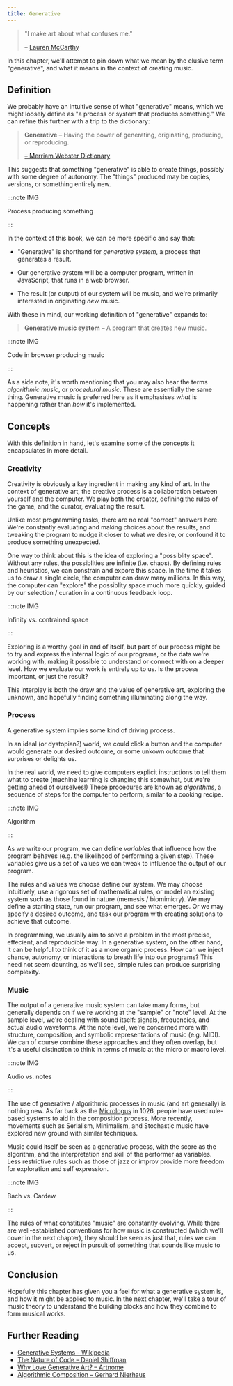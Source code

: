 ```yaml
---
title: Generative
---
```


> "I make art about what confuses me."
>
> – [Lauren McCarthy](https://lauren-mccarthy.com/)

In this chapter, we'll attempt to pin down what we mean by the elusive term
"generative", and what it means in the context of creating music.

## Definition

We probably have an intuitive sense of what "generative" means, which we might
loosely define as "a process or system that produces something." We can refine
this further with a trip to the dictionary:

> **Generative** – Having the power of generating, originating, producing, or
> reproducing.
>
> [– Merriam Webster Dictionary](https://www.merriam-webster.com/dictionary/generative)

This suggests that something "generative" is able to create things, possibly
with some degree of autonomy. The "things" produced may be copies, versions, or
something entirely new.

:::note IMG

Process producing something

:::

In the context of this book, we can be more specific and say that:

- "Generative" is shorthand for _generative system_, a process that generates a
  result.

- Our generative system will be a computer program, written in JavaScript, that
  runs in a web browser.

- The result (or output) of our system will be music, and we're primarily
  interested in originating _new_ music.

With these in mind, our working definition of "generative" expands to:

> **Generative music system** – A program that creates new music.

:::note IMG

Code in browser producing music

:::

As a side note, it's worth mentioning that you may also hear the terms
_algorithmic music_, or _procedural music_. These are essentially the same
thing. Generative music is preferred here as it emphasises _what_ is happening
rather than _how_ it's implemented.

## Concepts

With this definition in hand, let's examine some of the concepts it encapsulates
in more detail.

### Creativity

Creativity is obviously a key ingredient in making any kind of art. In the
context of generative art, the creative process is a collaboration between
yourself and the computer. We play both the creator, defining the rules of the
game, and the curator, evaluating the result.

Unlike most programming tasks, there are no real "correct" answers here. We're
constantly evaluating and making choices about the results, and tweaking the
program to nudge it closer to what we desire, or confound it to produce
something unexpected.

One way to think about this is the idea of exploring a "possiblity space".
Without any rules, the possiblities are infinite (i.e. chaos). By defining rules
and heuristics, we can constrain and expore this space. In the time it takes us
to draw a single circle, the computer can draw many millions. In this way, the
computer can "explore" the possiblity space much more quickly, guided by our
selection / curation in a continuous feedback loop.

:::note IMG

Infinity vs. contrained space

:::

Exploring is a worthy goal in and of itself, but part of our process might be to
try and express the internal logic of our programs, or the data we're working
with, making it possible to understand or connect with on a deeper level. How we
evaluate our work is entirely up to us. Is the process important, or just the
result?

This interplay is both the draw and the value of generative art, exploring the
unknown, and hopefully finding something illuminating along the way.

### Process

A generative system implies some kind of driving process.

In an ideal (or dystopian?) world, we could click a button and the computer
would generate our desired outcome, or some unkown outcome that surprises or
delights us.

In the real world, we need to give computers explicit instructions to tell them
what to create (machine learning is changing this somewhat, but we're getting
ahead of ourselves!) These procedures are known as _algorithms_, a sequence of
steps for the computer to perform, similar to a cooking recipe.

:::note IMG

Algorithm

:::

As we write our program, we can define _variables_ that influence how the
program behaves (e.g. the likelihood of performing a given step). These
variables give us a set of values we can tweak to influence the output of our
program.

The rules and values we choose define our system. We may choose intuitively, use
a rigorous set of mathematical rules, or model an existing system such as those
found in nature (memesis / biomimicry). We may define a starting state, run our
program, and see what emerges. Or we may specify a desired outcome, and task our
program with creating solutions to achieve that outcome.

In programming, we usually aim to solve a problem in the most precise,
effecient, and reproducible way. In a generative system, on the other hand, it
can be helpful to think of it as a more organic process. How can we inject
chance, autonomy, or interactions to breath life into our programs? This need
not seem daunting, as we'll see, simple rules can produce surprising complexity.

### Music

The output of a generative music system can take many forms, but generally
depends on if we're working at the "sample" or "note" level. At the sample
level, we're dealing with sound itself: signals, frequencies, and actual audio
waveforms. At the note level, we're concerned more with structure, composition,
and symbolic representations of music (e.g. MIDI). We can of course combine
these approaches and they often overlap, but it's a useful distinction to think
in terms of music at the micro or macro level.

:::note IMG

Audio vs. notes

:::

The use of generative / algorithmic processes in music (and art generally) is
nothing new. As far back as the
[Micrologus](https://en.wikipedia.org/wiki/Micrologus) in 1026, people have used
rule-based systems to aid in the composition process. More recently, movements
such as Serialism, Minimalism, and Stochastic music have explored new ground
with similar techniques.

Music could itself be seen as a generative process, with the score as the
algorithm, and the interpretation and skill of the performer as variables. Less
restrictive rules such as those of jazz or improv provide more freedom for
exploration and self expression.

:::note IMG

Bach vs. Cardew

:::

The rules of what constitutes "music" are constantly evolving. While there are
well-established conventions for how music is constructed (which we'll cover in
the next chapter), they should be seen as just that, rules we can accept,
subvert, or reject in pursuit of something that sounds like music to us.

## Conclusion

Hopefully this chapter has given you a feel for what a generative system is, and
how it might be applied to music. In the next chapter, we'll take a tour of
music theory to understand the building blocks and how they combine to form
musical works.

## Further Reading

- [Generative Systems - Wikipedia](https://en.wikipedia.org/wiki/Generative_systems)
- [The Nature of Code – Daniel Shiffman](https://natureofcode.com/)
- [Why Love Generative Art? – Artnome](https://www.artnome.com/news/2018/8/8/why-love-generative-art)
- [Algorithmic Composition – Gerhard Nierhaus](https://www.springer.com/gp/book/9783211755396)
